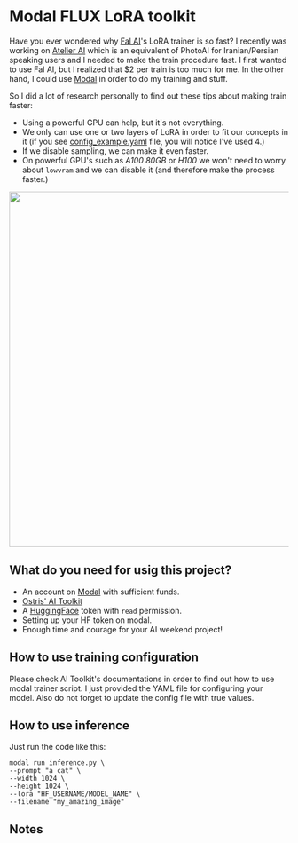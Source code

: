 # Modal FLUX LoRA toolkit

Have you ever wondered why [Fal AI](https://fal.ai)'s LoRA trainer is so fast? I recently was working on [Atelier AI](https://atelierai.me) which is an equivalent of PhotoAI for Iranian/Persian speaking users and I needed to make the train procedure fast. I first wanted to use Fal AI, but I realized that $2 per train is too much for me. In the other hand, I could use [Modal](https://modal.com) in order to do my training and stuff. 

So I did a lot of research personally to find out these tips about making train faster: 

- Using a powerful GPU can help, but it's not everything. 
- We only can use one or two layers of LoRA in order to fit our concepts in it (if you see [config_example.yaml](./config_example.yaml) file, you will notice I've used 4.)
- If we disable sampling, we can make it even faster. 
- On powerful GPU's such as _A100 80GB_ or _H100_ we won't need to worry about `lowvram` and we can disable it (and therefore make the process faster.)

<p align="center">
    <img src="https://mann-e-images.storage.c2.liara.space/a0746ff2-5c47-43b0-af5f-f88cdc7f4442.jpg" width=640px>
</p>

## What do you need for usig this project?

- An account on [Modal](https://modal.com) with sufficient funds.
- [Ostris' AI Toolkit](https://github.com/ostris/ai-toolkit)
- A [HuggingFace](https://huggingface.co) token with `read` permission. 
- Setting up your HF token on modal. 
- Enough time and courage for your AI weekend project!

## How to use training configuration

Please check AI Toolkit's documentations in order to find out how to use modal trainer script. I just provided the YAML file for configuring your model. Also do not forget to update the config file with true values.

## How to use inference

Just run the code like this:

```
modal run inference.py \
--prompt "a cat" \
--width 1024 \
--height 1024 \
--lora "HF_USERNAME/MODEL_NAME" \
--filename "my_amazing_image"
``` 

## Notes